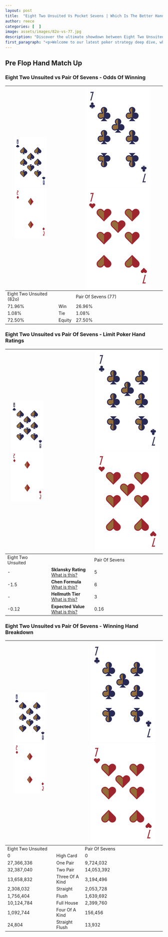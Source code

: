```yaml
---
layout: post
title:  "Eight Two Unsuited Vs Pocket Sevens | Which Is The Better Hand In Poker? A Complete Guide"
author: reece
categories: [  ]
image: assets/images/82o-vs-77.jpg
description: "Discover the ultimate showdown between Eight Two Unsuited and Pair Of Sevens in poker! Uncover the odds, strategies, and scenarios where one hand triumphs over the other. Get ready to up your poker game with this thrilling analysis."
first_paragraph: "<p>Welcome to our latest poker strategy deep dive, where we're pitting two distinct hands against each other in a high-stakes showdown: Eight Two Unsuited vs Pair Of Sevens.</p><p>In the dynamic world of poker, every decision counts, and knowing which hand holds the upper hand is key to your success at the table.</p><p>In this article, we'll dissect these two hands, explore the scenarios where one dominates the other, and equip you with the knowledge to make strategic choices that can tip the odds in your favor.</p><p>Get ready to unravel the intriguing dynamics of these poker hands and elevate your game to new heights.</p>"
---
```




[comment]: # (sp0)

## Pre Flop Hand Match Up

<div class="table hand-ratings" markdown="1"> 



### Eight Two Unsuited vs Pair Of Sevens - Odds Of Winning


    
| ![image info](assets/images/hand1/8.png) ![image info](assets/images/hand1/2o.png) |  | ![image info](assets/images/hand2/7.png) ![image info](assets/images/hand2/7o.png) |
| -------- | -------- | -------- |
| Eight Two Unsuited (82o) |  | Pair Of Sevens (77) |
| 71.96% | Win | 26.96% |
| 1.08% | Tie | 1.08% |
| 72.50% | Equity | 27.50% |




[comment]: # (sp1)



### Eight Two Unsuited vs Pair Of Sevens - Limit Poker Hand Ratings


    
| ![image info](assets/images/hand1/8.png) ![image info](assets/images/hand1/2o.png) |  | ![image info](assets/images/hand2/7.png) ![image info](assets/images/hand2/7o.png) |
| -------- | -------- | -------- |
| Eight Two Unsuited |  | Pair Of Sevens |
| - | **Sklansky Rating** [What is this?](/sklansky-rating-explained) | 5 |
| -1.5 | **Chen Formula** [What is this?](/chen-formula-explained) | 6 |
| - | **Hellmuth Tier** [What is this?](/Hellmuth-tier-explained) | 3 |
| -0.12 | **Expected Value** [What is this?](/expected-value-explained) | 0.16 |




[comment]: # (sp2)



### Eight Two Unsuited vs Pair Of Sevens - Winning Hand Breakdown


    
| ![image info](assets/images/hand1/8.png) ![image info](assets/images/hand1/2o.png) |  | ![image info](assets/images/hand2/7.png) ![image info](assets/images/hand2/7o.png) |
| -------- | -------- | -------- |
| Eight Two Unsuited |  | Pair Of Sevens |
| 0 | High Card | 0 |
| 27,366,336 | One Pair | 9,724,032 |
| 32,387,040 | Two Pair | 14,053,392 |
| 13,658,832 | Three Of A Kind | 3,194,496 |
| 2,308,032 | Straight | 2,053,728 |
| 1,756,404 | Flush | 1,639,692 |
| 10,124,784 | Full House | 2,399,760 |
| 1,092,744 | Four Of A Kind | 156,456 |
| 24,804 | Straight Flush | 13,932 |




[comment]: # (sp3)



</div>

[comment]: # (sp4)



[comment]: # (sp5)

